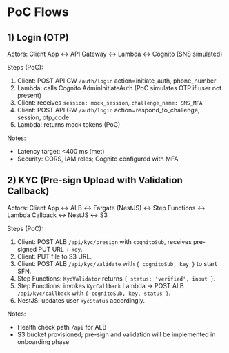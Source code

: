# PoC Flows

## 1) Login (OTP)
Actors: Client App ↔ API Gateway ↔ Lambda ↔ Cognito (SNS simulated)

Steps (PoC):
1. Client: POST API GW `/auth/login` action=initiate_auth, phone_number
2. Lambda: calls Cognito AdminInitiateAuth (PoC simulates OTP if user not present)
3. Client: receives `session: mock_session`, `challenge_name: SMS_MFA`
4. Client: POST API GW `/auth/login` action=respond_to_challenge, session, otp_code
5. Lambda: returns mock tokens (PoC)

Notes:
- Latency target: <400 ms (met)
- Security: CORS, IAM roles; Cognito configured with MFA

## 2) KYC (Pre-sign Upload with Validation Callback)
Actors: Client App ↔ ALB ↔ Fargate (NestJS) ↔ Step Functions ↔ Lambda Callback ↔ NestJS ↔ S3

Steps (PoC):
1. Client: POST ALB `/api/kyc/presign` with `cognitoSub`, receives pre-signed PUT URL + `key`.
2. Client: PUT file to S3 URL.
3. Client: POST ALB `/api/kyc/validate` with `{ cognitoSub, key }` to start SFN.
4. Step Functions: `KycValidator` returns `{ status: 'verified', input }`.
5. Step Functions: invokes `KycCallback` Lambda → POST ALB `/api/kyc/callback` with `{ cognitoSub, key, status }`.
6. NestJS: updates user `kycStatus` accordingly.

Notes:
- Health check path `/api` for ALB
- S3 bucket provisioned; pre-sign and validation will be implemented in onboarding phase
